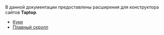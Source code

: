 В данной документации предоставлены расширения для конструктора сайтов **Taptop**.

- [Куки](/pages/cookie.md)
- [Плавный скролл](/pages/smooth-scroll.md)
